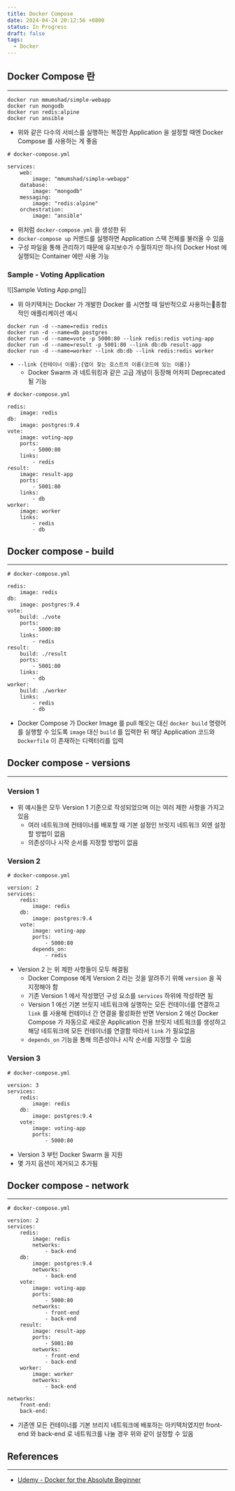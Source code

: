 ```yaml
---
title: Docker Compose
date: 2024-04-24 20:12:56 +0800
status: In Progress
draft: false
tags:
  - Docker
---
```

## Docker Compose 란
---
```
docker run mmumshad/simple-webapp
docker run mongodb
docker run redis:alpine
docker run ansible
```
- 위와 같은 다수의 서비스를 실행하는 복잡한 Application 을 설정할 때엔 Docker Compose 를 사용하는 게 좋음

```
# docker-compose.yml

services:
	web:
		image: "mmumshad/simple-webapp"
	database:
		image: "mongodb"
	messaging:
		image: "redis:alpine"
	orchestration:
		image: "ansible"
```
- 위처럼 `docker-compose.yml` 을 생성한 뒤
- `docker-compose up` 커맨드를 실행하면 Application 스택 전체를 불러올 수 있음
- 구성 파일을 통해 관리하기 때문에 유지보수가 수월하지만 하나의 Docker Host 에 실행되는 Container 에만 사용 가능

### Sample - Voting Application
![[Sample Voting App.png]]
- 위 아키텍처는 Docker 가 개발한 Docker 를 시연할 때 일반적으로 사용하는종합적인 애플리케이션 예시

```
docker run -d --name=redis redis
docker run -d --name=db postgres
docker run -d --name=vote -p 5000:80 --link redis:redis voting-app
docker run -d --name=result -p 5001:80 --link db:db result-app
docker run -d --name=worker --link db:db --link redis:redis worker
```
- `--link {컨테이너 이름}:{앱이 찾는 호스트의 이름(코드에 있는 이름)}`
	- Docker Swarm 과 네트워킹과 같은 고급 개념이 등장해 어차피 Deprecated 될 기능

```
# docker-compose.yml

redis:
	image: redis
db:
	image: postgres:9.4
vote:
	image: voting-app
	ports:
		- 5000:80
	links:
		- redis
result:
	image: result-app
	ports:
		- 5001:80
	links:
		- db
worker:
	image: worker
	links:
		- redis
		- db
```

## Docker compose - build
---
```
# docker-compose.yml

redis:
	image: redis
db:
	image: postgres:9.4
vote:
	build: ./vote
	ports:
		- 5000:80
	links:
		- redis
result:
	build: ./result
	ports:
		- 5001:80
	links:
		- db
worker:
	build: ./worker
	links:
		- redis
		- db
```
- Docker Compose 가 Docker Image 를 pull 해오는 대신 `docker build` 명령어를 실행할 수 있도록 `image` 대신 `build` 를 입력한 뒤 해당 Application 코드와 `Dockerfile` 이 존재하는 디렉터리를 입력

## Docker compose - versions
---
### Version 1
- 위 예시들은 모두 Version 1 기준으로 작성되었으며 이는 여러 제한 사항을 가지고 있음
	- 여러 네트워크에 컨테이너를 배포할 때 기본 설정인 브릿지 네트워크 외엔 설정할 방법이 없음
	- 의존성이나 시작 순서를 지정할 방법이 없음

### Version 2
```
# docker-compose.yml

version: 2
services:
	redis:
		image: redis
	db:
		image: postgres:9.4
	vote:
		image: voting-app
		ports:
			- 5000:80
		depends_on:
			- redis
```
- Version 2 는 위 제한 사항들이 모두 해결됨
	- Docker Compose 에게 Version 2 라는 것을 알려주기 위해 `version` 을 꼭 지정해야 함
	- 기존 Version 1 에서 작성했던 구성 요소를 `services` 하위에 작성하면 됨
	- Version 1 에선 기본 브릿지 네트워크에 실행하는 모든 컨테이너를 연결하고 `link` 를 사용해 컨테이너 간 연결을 활성화한 반면 Version 2 에선 Docker Compose 가 자동으로 새로운 Application 전용 브릿지 네트워크를 생성하고 해당 네트워크에 모든 컨테이너를 연결함 따라서 `link` 가 필요없음
	- `depends_on` 기능을 통해 의존성이나 시작 순서를 지정할 수 있음

### Version 3
```
# docker-compose.yml

version: 3
services:
	redis:
		image: redis
	db:
		image: postgres:9.4
	vote:
		image: voting-app
		ports:
			- 5000:80
```
- Version 3 부턴 Docker Swarm 을 지원
- 몇 가지 옵션이 제거되고 추가됨

## Docker compose - network
---
```
# docker-compose.yml

version: 2
services:
	redis:
		image: redis
		networks:
			- back-end
	db:
		image: postgres:9.4
		networks:
			- back-end
	vote:
		image: voting-app
		ports:
			- 5000:80
		networks:
			- front-end
			- back-end
	result:
		image: result-app
		ports:
			- 5001:80
		networks:
			- front-end
			- back-end
	worker:
		image: worker
		networks:
			- back-end

networks:
	front-end:
	back-end:
```
- 기존엔 모든 컨테이너를 기본 브리지 네트워크에 배포하는 아키텍처였지만 front-end 와 back-end 로 네트워크를 나눌 경우 위와 같이 설정할 수 있음

## References
---
- [Udemy - Docker for the Absolute Beginner](https://www.udemy.com/course/learn-docker/)
